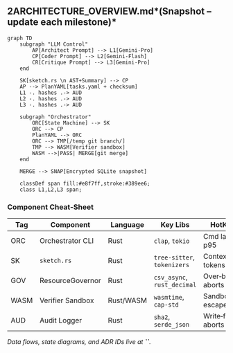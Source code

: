 ## 2ARCHITECTURE\_OVERVIEW\.md*(Snapshot – update each milestone)*

```mermaid
graph TD
    subgraph "LLM Control"
        AP[Architect Prompt] --> L1[Gemini‑Pro]
        CP[Coder Prompt] --> L2[Gemini‑Flash]
        CR[Critique Prompt] --> L3[Gemini‑Pro]
    end

    SK[sketch.rs \n AST+Summary] --> CP
    AP --> PlanYAML[tasks.yaml + checksum]
    L1 -. hashes .-> AUD
    L2 -. hashes .-> AUD
    L3 -. hashes .-> AUD

    subgraph "Orchestrator"
        ORC[State Machine] --> SK
        ORC --> CP
        PlanYAML --> ORC
        ORC --> TMP[/temp git branch/]
        TMP --> WASM[Verifier sandbox]
        WASM -->|PASS| MERGE[git merge]
    end

    MERGE --> SNAP[Encrypted SQLite snapshot]

    classDef span fill:#e8f7ff,stroke:#389ee6;
    class L1,L2,L3 span;
```

### Component Cheat‑Sheet

| Tag  | Component        | Language  | Key Libs                    | HotKPIs             |
| ---- | ---------------- | --------- | --------------------------- | -------------------- |
| ORC  | Orchestrator CLI | Rust      | `clap`, `tokio`             | Cmd latency p95      |
| SK  | `sketch.rs`      | Rust      | `tree‑sitter`, `tokenizers` | Context tokens 90p   |
| GOV  | ResourceGovernor | Rust      | `csv_async`, `rust_decimal` | Over‑budget aborts   |
| WASM | Verifier Sandbox | Rust/WASM | `wasmtime`, `cap-std`       | Sandbox escape 0     |
| AUD  | Audit Logger     | Rust      | `sha2`, `serde_json`        | Write‑failure aborts |

*Data flows, state diagrams, and ADR IDs live at **\`\`**.*